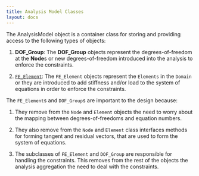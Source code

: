 ```yaml
---
title: Analysis Model Classes
layout: docs
---
```


The AnalysisModel object is a container class for
storing and providing access to the following types of objects:

1. **DOF_Group**: The **DOF_Group** objects represent the
   degrees-of-freedom at the **Node**s or new degrees-of-freedom
   introduced into the analysis to enforce the constraints.

2. [`FE_Element`](model/fe_ele): The `FE_Element` objects represent the
   `Elements` in the `Domain` or they are introduced to add
   stiffness and/or load to the system of equations in order to
   enforce the constraints.

The `FE_Element`s and `DOF_Group`s are important to the design
because:

1. They remove from the `Node` and `Element` objects the need
   to worry about the mapping between degrees-of-freedoms and
   equation numbers.

2. They also remove from the `Node` and `Element` class
   interfaces methods for forming tangent and residual vectors,
   that are used to form the system of equations.

3. The subclasses of `FE_Element` and `DOF_Group` are
   responsible for handling the constraints. This removes from the
   rest of the objects the analysis aggregation the need to deal
   with the constraints.

